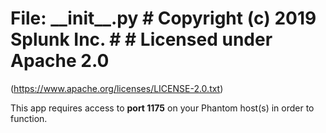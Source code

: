
# File: \_\_init\_\_.py # Copyright (c) 2019 Splunk Inc. # # Licensed under Apache 2.0
(https://www.apache.org/licenses/LICENSE-2.0.txt)

This app requires access to **port 1175** on your Phantom host(s) in order to function.
